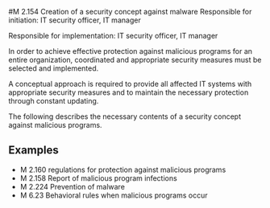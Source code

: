 #M 2.154 Creation of a security concept against malware
Responsible for initiation: IT security officer, IT manager

Responsible for implementation: IT security officer, IT manager

In order to achieve effective protection against malicious programs for an entire organization, coordinated and appropriate security measures must be selected and implemented.

A conceptual approach is required to provide all affected IT systems with appropriate security measures and to maintain the necessary protection through constant updating.

The following describes the necessary contents of a security concept against malicious programs.



## Examples 
* M 2.160 regulations for protection against malicious programs
* M 2.158 Report of malicious program infections
* M 2.224 Prevention of malware
* M 6.23 Behavioral rules when malicious programs occur




